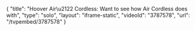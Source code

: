 {
    "title": "Hoover Air\u2122 Cordless: Want to see how Air Cordless does with",
    "type": "solo",
    "layout": "iframe-static",
    "videoId": "3787578",
    "url": "\/tvpembed\/3787578"
}
